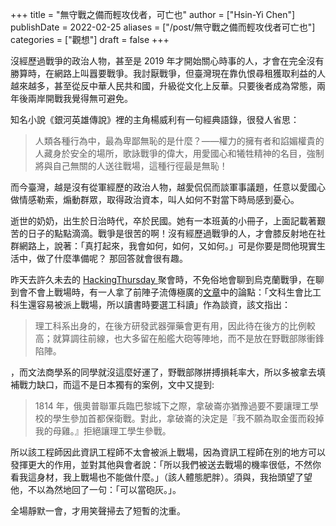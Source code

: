 +++
title = "無守戰之備而輕攻伐者，可亡也"
author = ["Hsin-Yi Chen"]
publishDate = 2022-02-25
aliases = ["/post/無守戰之備而輕攻伐者可亡也"]
categories = ["觀想"]
draft = false
+++

沒經歷過戰爭的政治人物，甚至是 2019 年才開始關心時事的人，才會在完全沒有勝算時，在網路上叫囂要戰爭。我討厭戰爭，但臺灣現在靠仇恨尋租獲取利益的人越來越多，甚至從反中華人民共和國，升級從文化上反華。只要後者成為常態，兩年後兩岸開戰我覺得無可避免。

知名小說《銀河英雄傳說》裡的主角楊威利有一句經典語錄，很發人省思：

> 人類各種行為中，最為卑鄙無恥的是什麼？——權力的擁有者和諂媚權貴的人藏身於安全的場所，歌詠戰爭的偉大，用愛國心和犧牲精神的名目，強制將與自己無關的人送往戰場，這種行徑最是無恥！

而今臺灣，越是沒有從軍經歷的政治人物，越愛侃侃而談軍事議題，任意以愛國心做情感勒索，煽動群眾，取得政治資本，叫人如何不對當下時局感到憂心。

逝世的奶奶，出生於日治時代，卒於民國。她有一本班黃的小冊子，上面記載著艱苦的日子的點點滴滴。戰爭是很苦的啊！沒有經歷過戰爭的人，才會膝反射地在社群網路上，說著：「真打起來，我會如何，如何，又如何。」可是你要是問他現實生活中，做了什麼準備呢？ 那回答就會很有趣。

昨天去許久未去的 [HackingThursday ](https://www.hackingthursday.org/)聚會時，不免俗地會聊到烏克蘭戰爭，在聊到會不會上戰場時，有一人拿了前陣子流傳極廣的[文章](https://www.i-media.tw/Article/Detail/18414kj)中的論點：「文科生會比工科生還容易被派上戰場，所以讀書時要選工科讀」作為談資，該文指出：

> 理工科系出身的，在後方研發武器彈藥會更有用，因此待在後方的比例較高；就算調往前線，也大多留在船艦大砲等陣地，而不是放在野戰部隊衝鋒陷陣。

，而文法商學系的同學就沒這麼好運了，野戰部隊拼搏損耗率大，所以多被拿去填補戰力缺口，而這不是日本獨有的案例，文中又提到:

> 1814 年，俄奧普聯軍兵臨巴黎城下之際，拿破崙亦猶豫過要不要讓理工學校的學生參加首都保衛戰。對此，拿破崙的決定是『我不願為取金蛋而殺掉我的母雞。』拒絕讓理工學生參戰。

所以該工程師因此資訊工程師不太會被派上戰場，因為資訊工程師在別的地方可以發揮更大的作用，並對其他與會者說：「所以我們被送去戰場的機率很低，不然你看我這身材，我上戰場也不能做什麼。」（該人體態肥胖）。須與，我抬頭望了望他，不以為然地回了一句：「可以當砲灰。」。

全場靜默一會，才用笑聲掃去了短暫的沈重。
